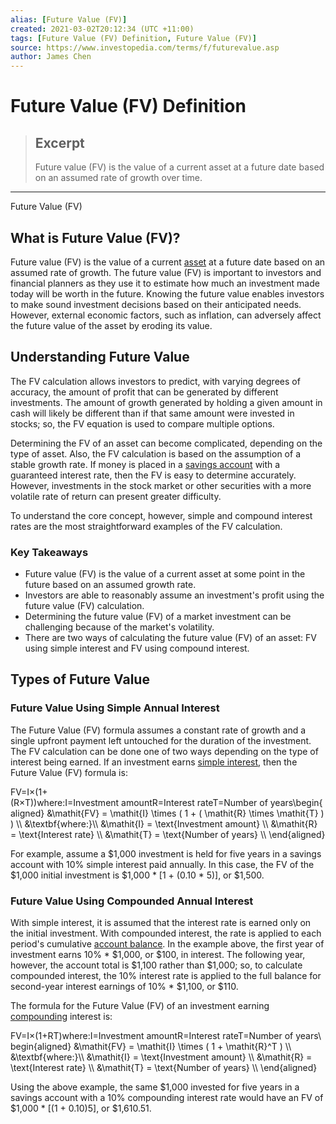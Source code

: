 ```yaml
---
alias: [Future Value (FV)]
created: 2021-03-02T20:12:34 (UTC +11:00)
tags: [Future Value (FV) Definition, Future Value (FV)]
source: https://www.investopedia.com/terms/f/futurevalue.asp
author: James Chen
---
```


# Future Value (FV) Definition

> ## Excerpt
> Future value (FV) is the value of a current asset at a future date based on an assumed rate of growth over time.

---

Future Value (FV)
## What is Future Value (FV)?

Future value (FV) is the value of a current [asset](https://www.investopedia.com/terms/a/asset.asp) at a future date based on an assumed rate of growth. The future value (FV) is important to investors and financial planners as they use it to estimate how much an investment made today will be worth in the future. Knowing the future value enables investors to make sound investment decisions based on their anticipated needs. However, external economic factors, such as inflation, can adversely affect the future value of the asset by eroding its value.

## Understanding Future Value

The FV calculation allows investors to predict, with varying degrees of accuracy, the amount of profit that can be generated by different investments. The amount of growth generated by holding a given amount in cash will likely be different than if that same amount were invested in stocks; so, the FV equation is used to compare multiple options.

Determining the FV of an asset can become complicated, depending on the type of asset. Also, the FV calculation is based on the assumption of a stable growth rate. If money is placed in a [savings account](https://www.investopedia.com/terms/s/savingsaccount.asp) with a guaranteed interest rate, then the FV is easy to determine accurately. However, investments in the stock market or other securities with a more volatile rate of return can present greater difficulty.

To understand the core concept, however, simple and compound interest rates are the most straightforward examples of the FV calculation.

### Key Takeaways

-   Future value (FV) is the value of a current asset at some point in the future based on an assumed growth rate.
-   Investors are able to reasonably assume an investment's profit using the future value (FV) calculation.
-   Determining the future value (FV) of a market investment can be challenging because of the market's volatility.
-   There are two ways of calculating the future value (FV) of an asset: FV using simple interest and FV using compound interest.

## Types of Future Value

### Future Value Using Simple Annual Interest

The Future Value (FV) formula assumes a constant rate of growth and a single upfront payment left untouched for the duration of the investment. The FV calculation can be done one of two ways depending on the type of interest being earned. If an investment earns [simple interest](https://www.investopedia.com/terms/s/simple_interest.asp), then the Future Value (FV) formula is:

FV\=I×(1+(R×T))where:I\=Investment amountR\=Interest rateT\=Number of years\\begin{aligned} &\\mathit{FV} = \\mathit{I} \\times ( 1 + ( \\mathit{R} \\times \\mathit{T} ) ) \\\\ &\\textbf{where:}\\\\ &\\mathit{I} = \\text{Investment amount} \\\\ &\\mathit{R} = \\text{Interest rate} \\\\ &\\mathit{T} = \\text{Number of years} \\\\ \\end{aligned}

 For example, assume a $1,000 investment is held for five years in a savings account with 10% simple interest paid annually. In this case, the FV of the $1,000 initial investment is $1,000 \* \[1 + (0.10 \* 5)\], or $1,500.

### Future Value Using Compounded Annual Interest

With simple interest, it is assumed that the interest rate is earned only on the initial investment. With compounded interest, the rate is applied to each period's cumulative [account balance](https://www.investopedia.com/terms/a/accountbalance.asp). In the example above, the first year of investment earns 10% \* $1,000, or $100, in interest. The following year, however, the account total is $1,100 rather than $1,000; so, to calculate compounded interest, the 10% interest rate is applied to the full balance for second-year interest earnings of 10% \* $1,100, or $110.

The formula for the Future Value (FV) of an investment earning [compounding](https://www.investopedia.com/terms/c/compounding.asp) interest is:

FV\=I×(1+RT)where:I\=Investment amountR\=Interest rateT\=Number of years\\begin{aligned} &\\mathit{FV} = \\mathit{I} \\times ( 1 + \\mathit{R}^T ) \\\\ &\\textbf{where:}\\\\ &\\mathit{I} = \\text{Investment amount} \\\\ &\\mathit{R} = \\text{Interest rate} \\\\ &\\mathit{T} = \\text{Number of years} \\\\ \\end{aligned}

Using the above example, the same $1,000 invested for five years in a savings account with a 10% compounding interest rate would have an FV of $1,000 \* \[(1 + 0.10)5\], or $1,610.51.
